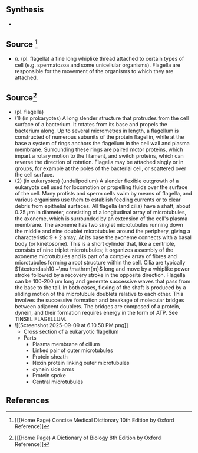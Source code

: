 ## Synthesis
- 
## Source [^1]
- $n$. (pl. flagella) a fine long whiplike thread attached to certain types of cell (e.g. spermatozoa and some unicellular organisms). Flagella are responsible for the movement of the organisms to which they are attached.
## Source[^2]
- (pl. flagella) 
- (1) (in prokaryotes) A long slender structure that protrudes from the cell surface of a bacterium. It rotates from its base and propels the bacterium along. Up to several micrometres in length, a flagellum is constructed of numerous subunits of the protein flagellin, while at the base a system of rings anchors the flagellum in the cell wall and plasma membrane. Surrounding these rings are paired motor proteins, which impart a rotary motion to the filament, and switch proteins, which can reverse the direction of rotation. Flagella may be attached singly or in groups, for example at the poles of the bacterial cell, or scattered over the cell surface. 
- (2) (in eukaryotes) (undulipodium) A slender flexible outgrowth of a eukaryote cell used for locomotion or propelling fluids over the surface of the cell. Many protists and sperm cells swim by means of flagella, and various organisms use them to establish feeding currents or to clear debris from epithelial surfaces. All flagella (and cilia) have a shaft, about $0.25 ~\mu \mathrm{m}$ in diameter, consisting of a longitudinal array of microtubules, the axoneme, which is surrounded by an extension of the cell's plasma membrane. The axoneme has two singlet microtubules running down the middle and nine doublet microtubules around the periphery, giving a characteristic $9+2$ array. At its base the axoneme connects with a basal body (or kinetosome). This is a short cylinder that, like a centriole, consists of nine triplet microtubules; it organizes assembly of the axoneme microtubules and is part of a complex array of fibres and microtubules forming a root structure within the cell. Cilia are typically $1\textendash10 ~\mu \mathrm{m}$ long and move by a whiplike power stroke followed by a recovery stroke in the opposite direction. Flagella can be 100-200 $\mu \mathrm{m}$ long and generate successive waves that pass from the base to the tail. In both cases, flexing of the shaft is produced by a sliding motion of the microtubule doublets relative to each other. This involves the successive formation and breakage of molecular bridges between adjacent doublets. The bridges are composed of a protein, dynein, and their formation requires energy in the form of ATP. See TINSEL FLAGELLUM.
- ![[Screenshot 2025-09-09 at 6.10.50 PM.png]]
	- Cross section of a eukaryotic flagellum
	- Parts
		- Plasma membrane of cilium
		- Linked pair of outer microtubules
		- Protein sheath
		- Nexin protein linking outer microtubules
		- dynein side arms
		- Protein spoke
		- Central microtubules
## References

[^1]: [[(Home Page) Concise Medical Dictionary 10th Edition by Oxford Reference]]
[^2]: [[(Home Page) A Dictionary of Biology 8th Edition by Oxford Reference]]